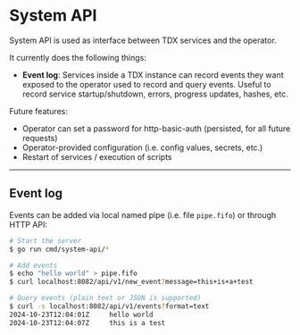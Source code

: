 # System API

System API is used as interface between TDX services and the operator.

It currently does the following things:

- **Event log**: Services inside a TDX instance can record events they want exposed to the operator
 used to record and query events. Useful to record service startup/shutdown, errors, progress updates,
 hashes, etc.

Future features:

- Operator can set a password for http-basic-auth (persisted, for all future requests)
- Operator-provided configuration (i.e. config values, secrets, etc.)
- Restart of services / execution of scripts

---

 ## Event log

 Events can be added via local named pipe (i.e. file `pipe.fifo`) or through HTTP API:

```bash
# Start the server
$ go run cmd/system-api/*

# Add events
$ echo "hello world" > pipe.fifo
$ curl localhost:8082/api/v1/new_event?message=this+is+a+test

# Query events (plain text or JSON is supported)
$ curl -s localhost:8082/api/v1/events?format=text
2024-10-23T12:04:01Z     hello world
2024-10-23T12:04:07Z     this is a test
```
